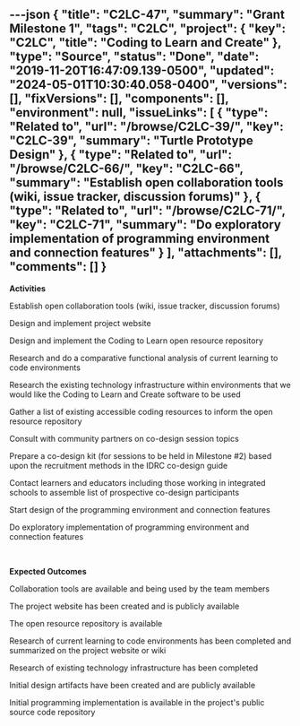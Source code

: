 ---json
{
  "title": "C2LC-47",
  "summary": "Grant Milestone 1",
  "tags": "C2LC",
  "project": {
    "key": "C2LC",
    "title": "Coding to Learn and Create"
  },
  "type": "Source",
  "status": "Done",
  "date": "2019-11-20T16:47:09.139-0500",
  "updated": "2024-05-01T10:30:40.058-0400",
  "versions": [],
  "fixVersions": [],
  "components": [],
  "environment": null,
  "issueLinks": [
    {
      "type": "Related to",
      "url": "/browse/C2LC-39/",
      "key": "C2LC-39",
      "summary": "Turtle Prototype Design"
    },
    {
      "type": "Related to",
      "url": "/browse/C2LC-66/",
      "key": "C2LC-66",
      "summary": "Establish open collaboration tools (wiki, issue tracker, discussion forums)"
    },
    {
      "type": "Related to",
      "url": "/browse/C2LC-71/",
      "key": "C2LC-71",
      "summary": "Do exploratory implementation of programming environment and connection features"
    }
  ],
  "attachments": [],
  "comments": []
}
---
**Activities**

Establish open collaboration tools (wiki, issue tracker, discussion forums)

Design and implement project website

Design and implement the Coding to Learn open resource repository

Research and do a comparative functional analysis of current learning to code environments

Research the existing technology infrastructure within environments that we would like the Coding to Learn and Create software to be used

Gather a list of existing accessible coding resources to inform the open resource repository

Consult with community partners on co-design session topics

Prepare a co-design kit (for sessions to be held in Milestone #2) based upon the recruitment methods in the IDRC co-design guide

Contact learners and educators including those working in integrated schools to assemble list of prospective co-design participants

Start design of the programming environment and connection features

Do exploratory implementation of programming environment and connection features

 

**Expected Outcomes**

Collaboration tools are available and being used by the team members

The project website has been created and is publicly available

The open resource repository is available

Research of current learning to code environments has been completed and summarized on the project website or wiki

Research of existing technology infrastructure has been completed

Initial design artifacts have been created and are publicly available

Initial programming implementation is available in the project's public source code repository

        